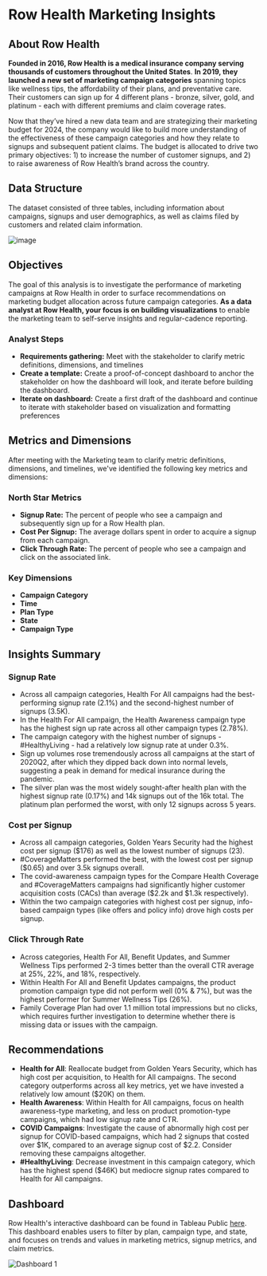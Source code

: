 # Row Health Marketing Insights
## About Row Health
**Founded in 2016, Row Health is a medical insurance company serving thousands of customers throughout the United States**. **In 2019, they launched a new set of marketing campaign categories** spanning topics like wellness tips, the affordability of their plans, and preventative care. Their customers can sign up for 4 different plans - bronze, silver, gold, and platinum - each with different premiums and claim coverage rates. 

Now that they’ve hired a new data team and are strategizing their marketing budget for 2024, the company would like to build more understanding of the effectiveness of these campaign categories and how they relate to signups and subsequent patient claims. The budget is allocated to drive two primary objectives: 1) to increase the number of customer signups, and 2) to raise awareness of Row Health’s brand across the country.

## Data Structure
The dataset consisted of three tables, including information about campaigns, signups and user demographics, as well as claims filed by customers and related claim information.

![image](https://github.com/user-attachments/assets/473eb4fb-705b-49fd-b9a4-a40b6e654a84)

## Objectives
The goal of this analysis is to investigate the performance of marketing campaigns at Row Health in order to surface recommendations on marketing budget allocation across future campaign categories. **As a data analyst at Row Health, your focus is on building visualizations** to enable the marketing team to self-serve insights and regular-cadence reporting. 

### Analyst Steps
- **Requirements gathering:** Meet with the stakeholder to clarify metric definitions, dimensions, and timelines
- **Create a template:** Create a proof-of-concept dashboard to anchor the stakeholder on how the dashboard will look, and iterate before building the dashboard.
- **Iterate on dashboard:** Create a first draft of the dashboard and continue to iterate with stakeholder based on visualization and formatting preferences

## Metrics and Dimensions
After meeting with the Marketing team to clarify metric definitions, dimensions, and timelines, we've identified the following key metrics and dimensions:

### North Star Metrics
- **Signup Rate:** The percent of people who see a campaign and subsequently sign up for a Row Health plan.
- **Cost Per Signup:** The average dollars spent in order to acquire a signup from each campaign.
- **Click Through Rate:** The percent of people who see a campaign and click on the associated link. 
  
### Key Dimensions
- **Campaign Category**
- **Time**
- **Plan Type**
- **State**
- **Campaign Type**

## Insights Summary

### Signup Rate
- Across all campaign categories, Health For All campaigns had the best-performing signup rate (2.1%) and the second-highest number of signups (3.5K).
- In the Health For All campaign, the Health Awareness campaign type has the highest sign up rate across all other campaign types (2.78%).
- The campaign category with the highest number of signups - #HealthyLiving - had a relatively low signup rate at under 0.3%. 
- Sign up volumes rose tremendously across all campaigns at the start of 2020Q2, after which they dipped back down into normal levels, suggesting a peak in demand for medical insurance during the pandemic. 
- The silver plan was the most widely sought-after health plan with the highest signup rate (0.17%) and 14k signups out of the 16k total. The platinum plan performed the worst, with only 12 signups across 5 years. 

### Cost per Signup
- Across all campaign categories, Golden Years Security had the highest cost per signup ($176) as well as the lowest number of signups (23).
- #CoverageMatters performed the best, with the lowest cost per signup ($0.65) and over 3.5k signups overall.
- The covid-awareness campaign types for the Compare Health Coverage and #CoverageMatters campaigns had significantly higher customer acquisition costs (CACs) than average ($2.2k and $1.3k respectively).
- Within the two campaign categories with highest cost per signup, info-based campaign types (like offers and policy info) drove high costs per signup.

### Click Through Rate
- Across categories, Health For All, Benefit Updates, and Summer Wellness Tips performed 2-3 times better than the overall CTR average at 25%, 22%, and 18%, respectively.
- Within Health For All and Benefit Updates campaigns, the product promotion campaign type did not perform well (0% & 7%), but was the highest performer for Summer Wellness Tips (26%).
- Family Coverage Plan had over 1.1 million total impressions but no clicks, which requires further investigation to determine whether there is missing data or issues with the campaign. 

## Recommendations
- **Health for All**: Reallocate budget from Golden Years Security, which has high cost per acquisition, to Health for All campaigns. The second category outperforms across all key metrics, yet we have invested a relatively low amount ($20K) on them.
- **Health Awareness**: Within Health for All campaigns, focus on health awareness-type marketing, and less on product promotion-type campaigns, which had low signup rate and CTR.
- **COVID Campaigns**: Investigate the cause of abnormally high cost per signup for COVID-based campaigns, which had 2 signups that costed over $1K, compared to an average signup cost of $2.2. Consider removing these campaigns altogether.
- **#HealthyLiving**: Decrease investment in this campaign category, which has the highest spend ($46K) but mediocre signup rates compared to Health for All campaigns.

## Dashboard
Row Health's interactive dashboard can be found in Tableau Public [here](https://public.tableau.com/app/profile/ericli0208/viz/RowHealth_17335647652660/Dashboard1). This dashboard enables users to filter by plan, campaign type, and state, and focuses on trends and values in marketing metrics, signup metrics, and claim metrics.

![Dashboard 1](https://github.com/user-attachments/assets/6cc937fa-55f6-4a55-950e-531e5183dd6c)

